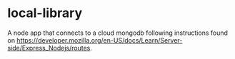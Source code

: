 # local-library
A node app that connects to a cloud mongodb
following instructions found on https://developer.mozilla.org/en-US/docs/Learn/Server-side/Express_Nodejs/routes.
